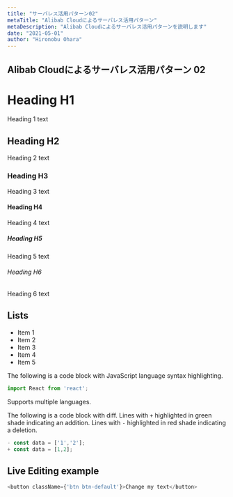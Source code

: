 ```yaml
---
title: "サーバレス活用パターン02"
metaTitle: "Alibab Cloudによるサーバレス活用パターン"
metaDescription: "Alibab Cloudによるサーバレス活用パターンを説明します"
date: "2021-05-01"
author: "Hironobu Ohara"
---
```


## Alibab Cloudによるサーバレス活用パターン 02


# Heading H1
Heading 1 text

## Heading H2
Heading 2 text

### Heading H3
Heading 3 text

#### Heading H4
Heading 4 text

##### Heading H5
Heading 5 text

###### Heading H6
Heading 6 text

## Lists
- Item 1
- Item 2
- Item 3
- Item 4
- Item 5

The following is a code block with JavaScript language syntax highlighting.

```javascript
import React from 'react';
```

Supports multiple languages.

The following is a code block with diff. Lines with `+` highlighted in green shade indicating an addition. Lines with `-` highlighted in red shade indicating a deletion.

```javascript
- const data = ['1','2'];
+ const data = [1,2];
```

## Live Editing example

```javascript react-live=true
<button className={'btn btn-default'}>Change my text</button>
```


